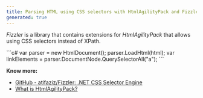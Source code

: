 ```yaml
---
title: Parsing HTML using CSS selectors with HtmlAgilityPack and Fizzler
generated: true
---
```


*Fizzler* is a library that contains extensions for *HtmlAgilityPack*
that allows using CSS selectors instead of XPath.
<div markdown="1" class="ans">
```c#
var parser = new HtmlDocument();
parser.LoadHtml(html);
var linkElements = parser.DocumentNode.QuerySelectorAll("a");
```
</div>

**Know more:**
- [GitHub - atifaziz/Fizzler: .NET CSS Selector Engine](https://github.com/atifaziz/Fizzler)
- [What is HtmlAgilityPack?](/en-US/dot-net/what-is-html-agility-pack)
